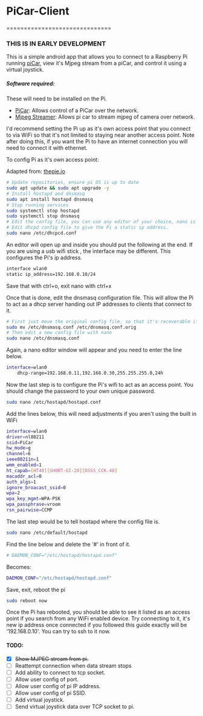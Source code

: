 # PiCar-Client
==============================

### THIS IS IN EARLY DEVELOPMENT

This is a simple android app that allows you to connect to a
Raspberry Pi running [piCar](https://github.com/jerome1232/PiCar),
view it's Mjpeg stream from a piCar, and control it using a virtual joystick.

##### Software required:

These will need to be installed on the Pi.

- [PiCar](https://jerome1232.github.io/PiCar/): Allows control of a PiCar over the network.
- [Mjpeg Streamer](https://github.com/jacksonliam/mjpg-streamer): Allows pi car to stream mjpeg of camera over network.
  
I'd recommend setting the Pi up as it's own access point that you connect to via WiFi
so that it's not limited to staying near another access point. Note after doing this, if you want
the Pi to have an internet connection you will need to connect it with ethernet.

To config Pi as it's own access point:

Adapted from: [thepie.io](https://thepi.io/how-to-use-your-raspberry-pi-as-a-wireless-access-point/)

```sh
# Update repositories, ensure pi OS is up to date
sudo apt update && sudo apt upgrade -y
# Install hostapd and dnsmasq
sudo apt install hostapd dnsmasq
# Stop running services
sudo systemctl stop hostapd
sudo systemctl stop dnsmasq
# Edit the config file, you can use any editor of your choice, nano is here for ease of use.
# Edit dhcpd config file to give the Pi a static ip address.
sudo nano /etc/dhcpcd.conf
```

An editor will open up and inside you should put the following at the end. If you are using a usb wifi stick
, the interface may be different. This configures the Pi's ip address.

```sh
interface wlan0
static ip_address=192.168.0.10/24
```

Save that with ctrl+o, exit nano with ctrl+x

Once that is done, edit the dnsmasq configuration file. This will allow the Pi to act as a
dhcp server handing out IP addresses to clients that connect to it.

```sh
# First just move the original config file, so that it's recoverable if wanted
sudo mv /etc/dnsmasq.conf /etc/dnsmasq.conf.orig
# Then edit a new config file with nano
sudo nano /etc/dnsmasq.conf
```

Again, a nano editor window will appear and you need to enter the line below.

```sh
interface=wlan0
    dhcp-range=192.168.0.11,192.168.0.30,255.255.255.0,24h
```

Now the last step is to configure the Pi's wifi to act as an access point. You should change the
password to your own unique password.

```sh
sudo nano /etc/hostapd/hostapd.conf
```

Add the lines below, this will need adjustments if you aren't using the built in WiFi

```sh
interface=wlan0
driver=nl80211
ssid=PiCar
hw_mode=g
channel=6
ieee80211n=1
wmm_enabled=1
ht_capab=[HT40][SHORT-GI-20][DSSS_CCK-40]
macaddr_acl=0
auth_algs=1
ignore_broacast_ssid=0
wpa=2
wpa_key_mgmt=WPA-PSK
wpa_passphrase=vroom
rsn_pairwise=CCMP
```

The last step would be to tell hostapd where the config file is.

```sh
sudo nano /etc/default/hostapd
```

Find the line below and delete the '#' in front of it.

```sh
# DAEMON_CONF="/etc/hostapd/hostapd.conf"
```

Becomes:

```sh
DAEMON_CONF="/etc/hostapd/hostapd.conf"
```

Save, exit, reboot the pi

```sh
sudo reboot now
```

Once the Pi has rebooted, you should be able to see it listed as an access point if you search
from any WiFi enabled device. Try connecting to it, it's new ip address once connected if you followed
this guide exactly will be '192.168.0.10'. You can try to ssh to it now.

#### TODO:
- [x] ~~Show MJPEG stream from pi.~~
- [ ] Reattempt connection when data stream stops
- [ ] Add ability to connect to tcp socket.
- [ ] Allow user config of port.
- [ ] Allow user config of pi IP address.
- [ ] Allow user config of pi SSID.
- [ ] Add virtual joystick.
- [ ] Send virtual joystick data over TCP socket to pi.
